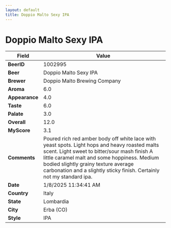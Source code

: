 ```yaml
---
layout: default
title: Doppio Malto Sexy IPA
---
```


# Doppio Malto Sexy IPA

| Field         | Value     |
|---------------|-----------|
| **BeerID** | 1002995 |
| **Beer** | Doppio Malto Sexy IPA |
| **Brewer** | Doppio Malto Brewing Company |
| **Aroma** | 6.0 |
| **Appearance** | 4.0 |
| **Taste** | 6.0 |
| **Palate** | 3.0 |
| **Overall** | 12.0 |
| **MyScore** | 3.1 |
| **Comments** | Poured rich red amber body off white lace with yeast spots. Light hops and heavy roasted malts scent. Light sweet to bitter/sour mash finish  A little caramel malt and some hoppiness.  Medium bodied slightly grainy texture average carbonation and a slightly sticky finish. Certainly not my standard ipa. |
| **Date** | 1/8/2025 11:34:41 AM |
| **Country** | Italy |
| **State** | Lombardia |
| **City** | Erba &#40;CO&#41; |
| **Style** | IPA |

